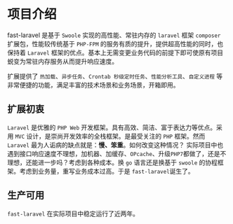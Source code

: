 # 项目介绍

fast-laravel 是基于 `Swoole` 实现的高性能、常驻内存的 `laravel`  框架 `composer` 扩展包，性能较传统基于 `PHP-FPM` 的服务有质的提升，提供超高性能的同时，也保持着 `Laravel` 框架的优点。基本上无需变更业务代码的前提下即可使原有项目蜕变为常驻内存服务从而提升响应速度。
   
扩展提供了 `热加载`、`异步任务`、`Crontab 秒级定时任务`、`性能分析工具`、`自定义进程` 等非常便捷的功能，满足丰富的技术场景和业务场景，开箱即用。

## 扩展初衷

`Laravel` 是优雅的 `PHP Web` 开发框架。具有高效、简洁、富于表达力等优点。采用 `MVC` 设计，是崇尚开发效率的全栈框架。是最受关注的 `PHP` 框架。然而 `Laravel` 最为人诟病的缺点就是：<b>慢、笨重</b>。如何改变这种情况？ 实际项目中也遇到接口响应速度不理想，加机器、加缓存、`OPcache`、升级`PHP7`都做了，还是不理想，还能进一步吗？考虑到各种成本。换 `go` 语言还是换基于 `swoole` 的协程框架。考虑到业务量，重写业务成本过高。于是 `fast-laravel`诞生了。

## 生产可用

`fast-laravel` 在实际项目中稳定运行了近两年。

